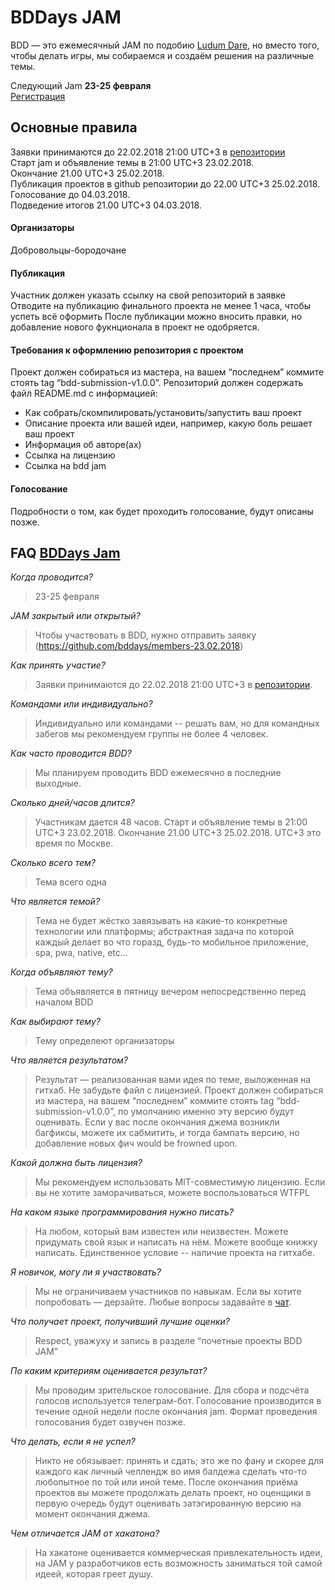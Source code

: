 # BDDays JAM

BDD — это ежемесячный JAM по подобию [Ludum Dare](https://ldjam.com/), но вместо того, чтобы делать игры, мы собираемся и создаём решения на различные темы.  

Следующий Jam **23-25 февраля**   
[Регистрация](https://github.com/bddays/members-23.02.2018) 

## Основные правила

Заявки принимаются до 22.02.2018 21:00 UTC+3 в [репозитории](https://github.com/bddays/members-23.02.2018)  
Старт jam и объявление темы в 21:00 UTC+3 23.02.2018.   
Окончание 21.00 UTC+3 25.02.2018.   
Публикация проектов в github репозитории до 22.00 UTC+3 25.02.2018.    
Голосование до 04.03.2018.   
Подведение итогов 21.00 UTC+3 04.03.2018. 

#### Организаторы

Добровольцы-бородочане

#### Публикация

Участник должен указать ссылку на свой репозиторий в заявке  
Отводите на публикацию финального проекта не менее 1 часа, чтобы успеть всё оформить
После публикации можно вносить правки, но добавление нового фукнционала в проект не одобряется.

#### Требования к оформлению репозитория c проектом 

Проект должен собираться из мастера, на вашем “последнем” коммите стоять tag “bdd-submission-v1.0.0”.
Репозиторий должен содержать файл README.md с информацией:
- Как собрать/скомпилировать/установить/запустить ваш проект
- Описание проекта или вашей идеи, например, какую боль решает ваш проект
- Информация об авторе(ах)
- Ссылка на лицензию
- Ссылка на bdd jam

#### Голосование

Подробности о том, как будет проходить голосование, будут описаны позже.


## FAQ [BDDays Jam](https://github.com/bddays/jam)

*Когда проводится?*

> 23-25 февраля

*JAM закрытый или открытый?*

> Чтобы участвовать в BDD, нужно отправить заявку (https://github.com/bddays/members-23.02.2018)

*Как принять участие?*

> Заявки принимаются до 22.02.2018 21:00 UTC+3 в [репозитории](https://github.com/bddays/members-23.02.2018).

*Командами или индивидуально?*

> Индивидуально или командами -- решать вам, но для командных забегов мы рекомендуем группы не более 4 человек.

*Как часто проводится BDD?*

> Мы планируем проводить BDD ежемесячно в последние выходные.

*Сколько дней/часов длится?*

> Участникам дается 48 часов. Старт и объявление темы в 21:00 UTC+3 23.02.2018. Окончание 21.00 UTC+3 25.02.2018. UTC+3 это время по Москве.

*Сколько всего тем?*

> Тема всего одна

*Что является темой?*

> Тема не будет жёстко завязывать на какие-то конкретные технологии или платформы; абстрактная задача по которой каждый делает во что горазд, будь-то мобильное приложение, spa, pwa, native, etc...

*Когда объявляют тему?*

> Тема объявляется в пятницу вечером непосредственно перед началом BDD

*Как выбирают тему?*

> Тему определеют организаторы

*Что является результатом?*

> Результат — реализованная вами идея по теме, выложенная на гитхаб. Не забудьте файл с лицензией. Проект должен собираться из мастера, на вашем “последнем” коммите стоять tag “bdd-submission-v1.0.0”, по умолчанию именно эту версию будут оценивать. Если у вас после окончания джема возникли багфиксы, можете их сабмитить, и тогда бампать версию, но добавление новых фич would be frowned upon. 

*Какой должна быть лицензия?*

> Мы рекомендуем использовать MIT-совместимую лицензию. Если вы не хотите заморачиваться, можете воспользоваться WTFPL

*На каком языке программирования нужно писать?*

> На любом, который вам известен или неизвестен. Можете придумать свой язык и написать на нём. Можете вообще книжку написать. Единственное условие -- наличие проекта на гитхабе.

*Я новичок, могу ли я участвовать?*

> Мы не ограничиваем участников по навыкам. Если вы хотите попробовать — дерзайте. Любые вопросы задавайте в [чат](https://t.me/bddays).

*Что получает проект, получивший лучшие оценки?*

> Respect, уважуху и запись в разделе “почетные проекты BDD JAM”

*По каким критериям оценивается результат?*

> Мы проводим зрительское голосование. Для сбора и подсчёта голосов используется телеграм-бот. Голосование производится в течение одной недели после окончания jam. Формат проведения голосования будет озвучен позже.

*Что делать, если я не успел?*

> Никто не обязывает: принять и сдать; это же по фану и скорее для каждого как личный челлендж во имя балдежа сделать что-то любопытное по той или иной теме. После окончания приёма проектов вы можете продолжать делать проект, но оценщики в первую очередь будут оценивать затэгированную версию на момент окончания джема.

*Чем отличается JAM от хакатона?*

> На хакатоне оценивается коммерческая привлекательность идеи, на JAM у разработчиков есть возможность заниматься той самой идеей, которая греет душу.
